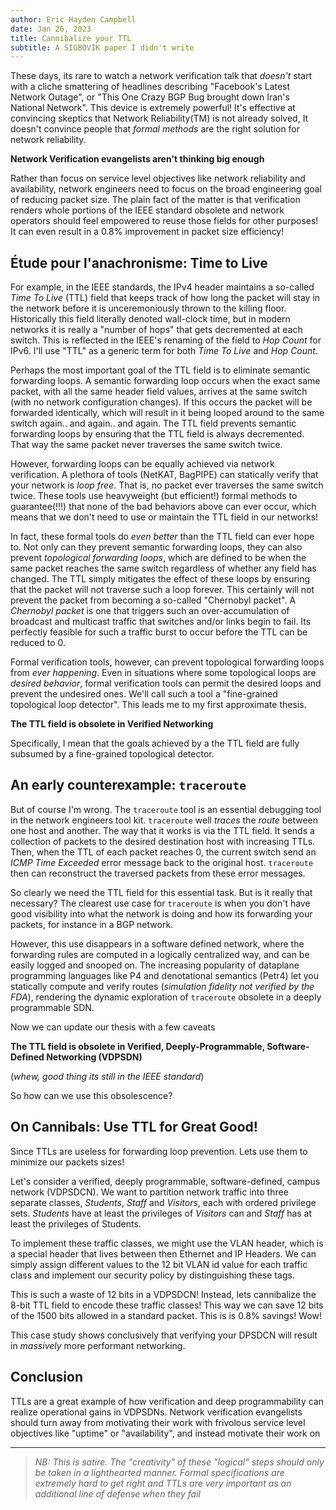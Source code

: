 ```yaml
---
author: Eric Hayden Campbell
date: Jan 26, 2023
title: Cannibalize your TTL
subtitle: A SIGBOVIK paper I didn't write
---
```


These days, its rare to watch a network verification talk that _doesn't_ start
with a cliche smattering of headlines describing "Facebook's Latest Network
Outage", or "This One Crazy BGP Bug brought down Iran's National Network". This
device is extremely powerful! It's effective at convincing skeptics that Network
Reliability(TM) is not already solved, It doesn't convince people that _formal
methods_ are the right solution for network reliability.

__Network Verification evangelists aren't thinking big enough__

Rather than focus on service level objectives like network reliability and
availability, network engineers need to focus on the broad engineering goal of
reducing packet size. The plain fact of the matter is that verification renders
whole portions of the IEEE standard obsolete and network operators should feel
empowered to reuse those fields for other purposes! It can even result in a 0.8%
improvement in packet size efficiency!

## Étude pour l'anachronisme: Time to Live

For example, in the IEEE standards, the IPv4 header maintains a so-called _Time
To Live_ (TTL) field that keeps track of how long the packet will stay in the
network before it is unceremoniously thrown to the killing floor. Historically
this field literally denoted wall-clock time, but in modern networks it is
really a "number of hops" that gets decremented at each switch. This is
reflected in the IEEE's renaming of the field to _Hop Count_ for IPv6. I'll use
"TTL" as a generic term for both _Time To Live_ and _Hop Count_.

Perhaps the most important goal of the TTL field is to eliminate semantic
forwarding loops. A semantic forwarding loop occurs when the exact same packet,
with all the same header field values, arrives at the same switch (with no
network configuration changes). If this occurs the packet will be forwarded
identically, which will result in it being looped around to the same switch
again.. and again.. and again. The TTL field prevents semantic forwarding loops
by ensuring that the TTL field is always decremented. That way the same packet
never traverses the same switch twice.

However, forwarding loops can be equally achieved via network verification. A
plethora of tools (NetKAT, BagPIPE) can statically verify that your network is
_loop free_. That is, no packet ever traverses the same switch twice. These
tools use heavyweight (but efficient!) formal methods to guarantee(!!!) that
none of the bad behaviors above can ever occur, which means that we don't need
to use or maintain the TTL field in our networks!

In fact, these formal tools do _even better_ than the TTL field can ever hope
to. Not only can they prevent semantic forwarding loops, they can also prevent
_topological forwarding loops_, which are defined to be when the same packet
reaches the same switch regardless of whether any field has changed. The TTL
simply mitigates the effect of these loops by ensuring that the packet will not
traverse such a loop forever. This certainly will not prevent the packet from
becoming a so-called "Chernobyl packet". A _Chernobyl packet_ is one that
triggers such an over-accumulation of broadcast and multicast traffic that
switches and/or links begin to fail. Its perfectly feasible for such a traffic
burst to occur before the TTL can be reduced to 0.

Formal verification tools, however, can prevent topological forwarding loops
from _ever happening_. Even in situations where some topological loops are
_desired behavior_, formal verification tools can permit the desired loops and
prevent the undesired ones. We'll call such a tool a "fine-grained topological
loop detector". This leads me to my first approximate thesis.

__The TTL field is obsolete in Verified Networking__

Specifically, I mean that the goals achieved by a the TTL field are fully
subsumed by a fine-grained topological detector.

## An early counterexample: `traceroute`

But of course I'm wrong. The `traceroute` tool is an essential debugging tool in
the network engineers tool kit. `traceroute` well _traces_ the _route_ between
one host and another. The way that it works is via the TTL field. It sends a
collection of packets to the desired destination host with increasing TTLs.
Then, when the TTL of each packet reaches 0, the current switch send an _ICMP
Time Exceeded_ error message back to the original host. `traceroute` then can
reconstruct the traversed packets from these error messages.

So clearly we need the TTL field for this essential task. But is it really that
necessary? The clearest use case for `traceroute` is when you don't have good
visibility into what the network is doing and how its forwarding your packets,
for instance in a BGP network.

However, this use disappears in a software defined network, where the forwarding
rules are computed in a logically centralized way, and can be easily logged and
snooped on. The increasing popularity of dataplane programming languages like P4
and denotational semantics (Petr4) let you statically compute and verify routes
(_simulation fidelity not verified by the FDA_), rendering the dynamic
exploration of `traceroute` obsolete in a deeply programmable SDN.

Now we can update our thesis with a few caveats

__The TTL field is obsolete in Verified, Deeply-Programmable, Software-Defined
Networking (VDPSDN)__

(*whew, good thing its still in the IEEE standard*)

So how can we use this obsolescence?

## On Cannibals: Use TTL for Great Good!

Since TTLs are useless for forwarding loop prevention. Lets use them to minimize
our packets sizes!

Let's consider a verified, deeply programmable, software-defined, campus network
(VDPSDCN). We want to partition network traffic into three separate classes,
_Students_, _Staff_ and _Visitors_, each with ordered privilege sets. _Students_
have at least the privileges of _Visitors_ can and _Staff_ has at least the
privileges of Students.

To implement these traffic classes, we might use the VLAN header, which is a
special header that lives between then Ethernet and IP Headers. We can simply
assign different values to the 12 bit VLAN id value for each traffic class and
implement our security policy by distinguishing these tags.

This is such a waste of 12 bits in a VDPSDCN! Instead, lets cannibalize the
8-bit TTL field to encode these traffic classes! This way we can save 12 bits of
the 1500 bits allowed in a standard packet. This is is 0.8% savings! Wow!

This case study shows conclusively that verifying your DPSDCN will result in
_massively_ more performant networking.

## Conclusion

TTLs are a great example of how verification and deep programmability can
realize operational gains in VDPSDNs. Network verification evangelists should
turn away from motivating their work with frivolous service level objectives
like "uptime" or "availability", and instead motivate their work  on 

------

> _NB: This is satire. The "creativity" of these "logical" steps should only be
> taken in a lighthearted manner. Formal specifications are extremely hard to
> get right and TTLs are very important as an additional line of defense when
> they fail_
